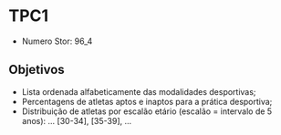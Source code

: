 # TPC1

* Numero Stor: 96_4


## Objetivos

* Lista ordenada alfabeticamente das modalidades desportivas;
* Percentagens de atletas aptos e inaptos para a prática desportiva;
* Distribuição de atletas por escalão etário (escalão = intervalo de 5 anos): ... [30-34], [35-39], ...
